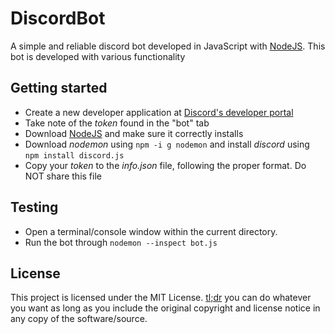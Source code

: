 # DiscordBot
A simple and reliable discord bot developed in JavaScript with [NodeJS](https://nodejs.org/en/). This bot is developed with various functionality

## Getting started
- Create a new developer application at [Discord's developer portal](https://discordapp.com/developers/applications/)
- Take note of the *token* found in the "bot" tab
- Download [NodeJS](https://nodejs.org/en/download/) and make sure it correctly installs
- Download *nodemon* using `npm -i g nodemon` and install *discord* using `npm install discord.js`
- Copy your *token* to the *info.json* file, following the proper format. Do NOT share this file

## Testing
- Open a terminal/console window within the current directory.
- Run the bot through `nodemon --inspect bot.js`

## License
This project is licensed under the MIT License. [tl;dr](https://tldrlegal.com/license/mit-license) you can do whatever you want as long as you include the original copyright and license notice in any copy of the software/source.